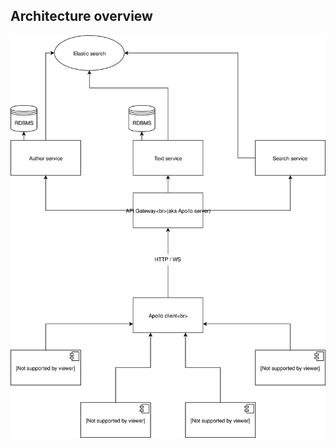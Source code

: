 ## Architecture overview
![Alt text](https://raw.githubusercontent.com/hyped-text/docs/master/assets/architecture.svg?sanitize=true)